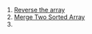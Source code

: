 1. [Reverse the array](https://www.codingninjas.com/codestudio/problems/reverse-the-array_1262298?leftPanelTab=0)
2. [Merge Two Sorted Array](https://leetcode.com/problems/merge-sorted-array/)
3. 
